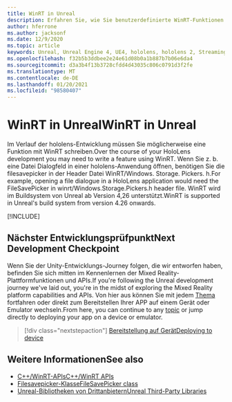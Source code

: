 ```yaml
---
title: WinRT in Unreal
description: Erfahren Sie, wie Sie benutzerdefinierte WinRT-Funktionen in Unreal Mixed Reality-Apps für hololens-Geräte schreiben und verwalten.
author: hferrone
ms.author: jacksonf
ms.date: 12/9/2020
ms.topic: article
keywords: Unreal, Unreal Engine 4, UE4, hololens, hololens 2, Streaming, Remoting, Mixed Reality, Development, Getting Started, Features, New Project, Emulator, Documentation, Guides, Features, holograms, Game Development, Mixed Reality Headset, Windows Mixed Reality Headset, Virtual Reality Headset, WinRT, dll
ms.openlocfilehash: f32b5b3ddbee2e24e61d08b0a1b887b7b06e6da4
ms.sourcegitcommit: d3a3b4f13b3728cfdd4d43035c806c0791d3f2fe
ms.translationtype: MT
ms.contentlocale: de-DE
ms.lasthandoff: 01/20/2021
ms.locfileid: "98580407"
---
```

# <a name="winrt-in-unreal"></a><span data-ttu-id="70589-104">WinRT in Unreal</span><span class="sxs-lookup"><span data-stu-id="70589-104">WinRT in Unreal</span></span>

<span data-ttu-id="70589-105">Im Verlauf der hololens-Entwicklung müssen Sie möglicherweise eine Funktion mit WinRT schreiben.</span><span class="sxs-lookup"><span data-stu-id="70589-105">Over the course of your HoloLens development you may need to write a feature using WinRT.</span></span> <span data-ttu-id="70589-106">Wenn Sie z. b. eine Datei Dialogfeld in einer hololens-Anwendung öffnen, benötigen Sie die filesavepicker in der Header Datei WinRT/Windows. Storage. Pickers. h.</span><span class="sxs-lookup"><span data-stu-id="70589-106">For example, opening a file dialogue in a HoloLens application would need the FileSavePicker in winrt/Windows.Storage.Pickers.h header file.</span></span> <span data-ttu-id="70589-107">WinRT wird im Buildsystem von Unreal ab Version 4,26 unterstützt.</span><span class="sxs-lookup"><span data-stu-id="70589-107">WinRT is supported in Unreal's build system from version 4.26 onwards.</span></span>

[!INCLUDE[](includes/tabs-winRT.md)]

## <a name="next-development-checkpoint"></a><span data-ttu-id="70589-108">Nächster Entwicklungsprüfpunkt</span><span class="sxs-lookup"><span data-stu-id="70589-108">Next Development Checkpoint</span></span>

<span data-ttu-id="70589-109">Wenn Sie der Unity-Entwicklungs-Journey folgen, die wir entworfen haben, befinden Sie sich mitten im Kennenlernen der Mixed Reality-Plattformfunktionen und APIs.</span><span class="sxs-lookup"><span data-stu-id="70589-109">If you're following the Unreal development journey we've laid out, you're in the midst of exploring the Mixed Reality platform capabilities and APIs.</span></span> <span data-ttu-id="70589-110">Von hier aus können Sie mit jedem [Thema](unreal-development-overview.md#3-advanced-features) fortfahren oder direkt zum Bereitstellen Ihrer APP auf einem Gerät oder Emulator wechseln.</span><span class="sxs-lookup"><span data-stu-id="70589-110">From here, you can continue to any [topic](unreal-development-overview.md#3-advanced-features) or jump directly to deploying your app on a device or emulator.</span></span>

> [!div class="nextstepaction"]
> [<span data-ttu-id="70589-111">Bereitstellung auf Gerät</span><span class="sxs-lookup"><span data-stu-id="70589-111">Deploying to device</span></span>](unreal-deploying.md)

## <a name="see-also"></a><span data-ttu-id="70589-112">Weitere Informationen</span><span class="sxs-lookup"><span data-stu-id="70589-112">See also</span></span>

* [<span data-ttu-id="70589-113">C++/WinRT-APIs</span><span class="sxs-lookup"><span data-stu-id="70589-113">C++/WinRT APIs</span></span>](/windows/uwp/cpp-and-winrt-apis/)
* [<span data-ttu-id="70589-114">Filesavepicker-Klasse</span><span class="sxs-lookup"><span data-stu-id="70589-114">FileSavePicker class</span></span>](/uwp/api/Windows.Storage.Pickers.FileSavePicker) 
* [<span data-ttu-id="70589-115">Unreal-Bibliotheken von Drittanbietern</span><span class="sxs-lookup"><span data-stu-id="70589-115">Unreal Third-Party Libraries</span></span>](https://docs.unrealengine.com/Programming/BuildTools/UnrealBuildTool/ThirdPartyLibraries/index.html)